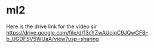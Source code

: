 # ml2
Here is the drive link for the video sir 
https://drive.google.com/file/d/13cYZwAUcjqC9JQwGFB-b_UGDFSV5WUaA/view?usp=sharing
